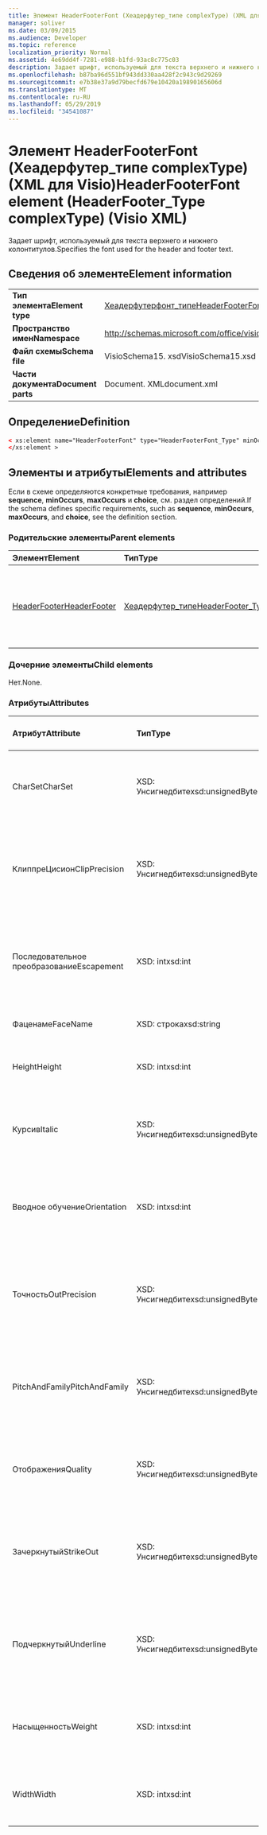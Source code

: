 ```yaml
---
title: Элемент HeaderFooterFont (Хеадерфутер_типе complexType) (XML для Visio)
manager: soliver
ms.date: 03/09/2015
ms.audience: Developer
ms.topic: reference
localization_priority: Normal
ms.assetid: 4e69dd4f-7281-e988-b1fd-93ac8c775c03
description: Задает шрифт, используемый для текста верхнего и нижнего колонтитулов.
ms.openlocfilehash: b87ba96d551bf943dd330aa428f2c943c9d29269
ms.sourcegitcommit: e7b38e37a9d79becfd679e10420a19890165606d
ms.translationtype: MT
ms.contentlocale: ru-RU
ms.lasthandoff: 05/29/2019
ms.locfileid: "34541087"
---
```

# <a name="headerfooterfont-element-headerfootertype-complextype-visio-xml"></a><span data-ttu-id="c157e-103">Элемент HeaderFooterFont (Хеадерфутер_типе complexType) (XML для Visio)</span><span class="sxs-lookup"><span data-stu-id="c157e-103">HeaderFooterFont element (HeaderFooter_Type complexType) (Visio XML)</span></span>

<span data-ttu-id="c157e-104">Задает шрифт, используемый для текста верхнего и нижнего колонтитулов.</span><span class="sxs-lookup"><span data-stu-id="c157e-104">Specifies the font used for the header and footer text.</span></span>
  
## <a name="element-information"></a><span data-ttu-id="c157e-105">Сведения об элементе</span><span class="sxs-lookup"><span data-stu-id="c157e-105">Element information</span></span>

|||
|:-----|:-----|
|<span data-ttu-id="c157e-106">**Тип элемента**</span><span class="sxs-lookup"><span data-stu-id="c157e-106">**Element type**</span></span> <br/> |[<span data-ttu-id="c157e-107">Хеадерфутерфонт_типе</span><span class="sxs-lookup"><span data-stu-id="c157e-107">HeaderFooterFont_Type</span></span>](headerfooterfont_type-complextypevisio-xml.md) <br/> |
|<span data-ttu-id="c157e-108">**Пространство имен**</span><span class="sxs-lookup"><span data-stu-id="c157e-108">**Namespace**</span></span> <br/> |http://schemas.microsoft.com/office/visio/2012/main  <br/> |
|<span data-ttu-id="c157e-109">**Файл схемы**</span><span class="sxs-lookup"><span data-stu-id="c157e-109">**Schema file**</span></span> <br/> |<span data-ttu-id="c157e-110">VisioSchema15. xsd</span><span class="sxs-lookup"><span data-stu-id="c157e-110">VisioSchema15.xsd</span></span>  <br/> |
|<span data-ttu-id="c157e-111">**Части документа**</span><span class="sxs-lookup"><span data-stu-id="c157e-111">**Document parts**</span></span> <br/> |<span data-ttu-id="c157e-112">Document. XML</span><span class="sxs-lookup"><span data-stu-id="c157e-112">document.xml</span></span>  <br/> |
   
## <a name="definition"></a><span data-ttu-id="c157e-113">Определение</span><span class="sxs-lookup"><span data-stu-id="c157e-113">Definition</span></span>

```XML
< xs:element name="HeaderFooterFont" type="HeaderFooterFont_Type" minOccurs="0" maxOccurs="1" >
</xs:element >
```

## <a name="elements-and-attributes"></a><span data-ttu-id="c157e-114">Элементы и атрибуты</span><span class="sxs-lookup"><span data-stu-id="c157e-114">Elements and attributes</span></span>

<span data-ttu-id="c157e-115">Если в схеме определяются конкретные требования, например **sequence**, **minOccurs**, **maxOccurs** и **choice**, см. раздел определений.</span><span class="sxs-lookup"><span data-stu-id="c157e-115">If the schema defines specific requirements, such as **sequence**, **minOccurs**, **maxOccurs**, and **choice**, see the definition section.</span></span> 
  
### <a name="parent-elements"></a><span data-ttu-id="c157e-116">Родительские элементы</span><span class="sxs-lookup"><span data-stu-id="c157e-116">Parent elements</span></span>

|<span data-ttu-id="c157e-117">**Элемент**</span><span class="sxs-lookup"><span data-stu-id="c157e-117">**Element**</span></span>|<span data-ttu-id="c157e-118">**Тип**</span><span class="sxs-lookup"><span data-stu-id="c157e-118">**Type**</span></span>|<span data-ttu-id="c157e-119">**Описание**</span><span class="sxs-lookup"><span data-stu-id="c157e-119">**Description**</span></span>|
|:-----|:-----|:-----|
|[<span data-ttu-id="c157e-120">HeaderFooter</span><span class="sxs-lookup"><span data-stu-id="c157e-120">HeaderFooter</span></span>](headerfooter-element-visiodocument_type-complextypevisio-xml.md) <br/> |[<span data-ttu-id="c157e-121">Хеадерфутер_типе</span><span class="sxs-lookup"><span data-stu-id="c157e-121">HeaderFooter_Type</span></span>](headerfooter_type-complextypevisio-xml.md) <br/> |<span data-ttu-id="c157e-122">Содержит элементы для верхнего и нижнего колонтитулов документа.</span><span class="sxs-lookup"><span data-stu-id="c157e-122">Contains elements for a document's header and footer.</span></span>  <br/> |
   
### <a name="child-elements"></a><span data-ttu-id="c157e-123">Дочерние элементы</span><span class="sxs-lookup"><span data-stu-id="c157e-123">Child elements</span></span>

<span data-ttu-id="c157e-124">Нет.</span><span class="sxs-lookup"><span data-stu-id="c157e-124">None.</span></span>
  
### <a name="attributes"></a><span data-ttu-id="c157e-125">Атрибуты</span><span class="sxs-lookup"><span data-stu-id="c157e-125">Attributes</span></span>

|<span data-ttu-id="c157e-126">**Атрибут**</span><span class="sxs-lookup"><span data-stu-id="c157e-126">**Attribute**</span></span>|<span data-ttu-id="c157e-127">**Тип**</span><span class="sxs-lookup"><span data-stu-id="c157e-127">**Type**</span></span>|<span data-ttu-id="c157e-128">**Обязательный**</span><span class="sxs-lookup"><span data-stu-id="c157e-128">**Required**</span></span>|<span data-ttu-id="c157e-129">**Описание**</span><span class="sxs-lookup"><span data-stu-id="c157e-129">**Description**</span></span>|<span data-ttu-id="c157e-130">**Возможные значения**</span><span class="sxs-lookup"><span data-stu-id="c157e-130">**Possible values**</span></span>|
|:-----|:-----|:-----|:-----|:-----|
|<span data-ttu-id="c157e-131">CharSet</span><span class="sxs-lookup"><span data-stu-id="c157e-131">CharSet</span></span>  <br/> |<span data-ttu-id="c157e-132">XSD: Унсигнедбите</span><span class="sxs-lookup"><span data-stu-id="c157e-132">xsd:unsignedByte</span></span>  <br/> |<span data-ttu-id="c157e-133">необязательный</span><span class="sxs-lookup"><span data-stu-id="c157e-133">optional</span></span>  <br/> |<span data-ttu-id="c157e-134">Задает кодировку шрифта.</span><span class="sxs-lookup"><span data-stu-id="c157e-134">Specifies the character set of the font.</span></span> <span data-ttu-id="c157e-135">Эквивалентно полю Логфонтлфчарсет GDI.</span><span class="sxs-lookup"><span data-stu-id="c157e-135">Equivalent to the GDI LOGFONTlfCharSet field.</span></span>  <br/> |<span data-ttu-id="c157e-136">Значения типа XSD: Унсигнедбите.</span><span class="sxs-lookup"><span data-stu-id="c157e-136">Values of the xsd:unsignedByte type.</span></span>  <br/> |
|<span data-ttu-id="c157e-137">КлиппреЦисион</span><span class="sxs-lookup"><span data-stu-id="c157e-137">ClipPrecision</span></span>  <br/> |<span data-ttu-id="c157e-138">XSD: Унсигнедбите</span><span class="sxs-lookup"><span data-stu-id="c157e-138">xsd:unsignedByte</span></span>  <br/> |<span data-ttu-id="c157e-139">необязательный</span><span class="sxs-lookup"><span data-stu-id="c157e-139">optional</span></span>  <br/> |<span data-ttu-id="c157e-140">Задает точность отсечения шрифта.</span><span class="sxs-lookup"><span data-stu-id="c157e-140">Specifies the clipping precision of the font.</span></span> <span data-ttu-id="c157e-141">Эквивалентно полю ЛогфонтлфклиппреЦисион GDI.</span><span class="sxs-lookup"><span data-stu-id="c157e-141">Equivalent to the GDI LOGFONTlfClipPrecision field.</span></span>  <br/> |<span data-ttu-id="c157e-142">Значения типа XSD: Унсигнедбите.</span><span class="sxs-lookup"><span data-stu-id="c157e-142">Values of the xsd:unsignedByte type.</span></span>  <br/> |
|<span data-ttu-id="c157e-143">Последовательное преобразование</span><span class="sxs-lookup"><span data-stu-id="c157e-143">Escapement</span></span>  <br/> |<span data-ttu-id="c157e-144">XSD: int</span><span class="sxs-lookup"><span data-stu-id="c157e-144">xsd:int</span></span>  <br/> |<span data-ttu-id="c157e-145">необязательный</span><span class="sxs-lookup"><span data-stu-id="c157e-145">optional</span></span>  <br/> |<span data-ttu-id="c157e-146">Задает атрибут экранирования шрифта.</span><span class="sxs-lookup"><span data-stu-id="c157e-146">Specifies the escapement attribute of the font.</span></span> <span data-ttu-id="c157e-147">Эквивалентно полю Логфонтлфескапемент GDI.</span><span class="sxs-lookup"><span data-stu-id="c157e-147">Equivalent to the GDI LOGFONTlfEscapement field.</span></span>  <br/> |<span data-ttu-id="c157e-148">Значения типа XSD: int.</span><span class="sxs-lookup"><span data-stu-id="c157e-148">Values of the xsd:int type.</span></span>  <br/> |
|<span data-ttu-id="c157e-149">Фаценаме</span><span class="sxs-lookup"><span data-stu-id="c157e-149">FaceName</span></span>  <br/> |<span data-ttu-id="c157e-150">XSD: строка</span><span class="sxs-lookup"><span data-stu-id="c157e-150">xsd:string</span></span>  <br/> |<span data-ttu-id="c157e-151">необязательный</span><span class="sxs-lookup"><span data-stu-id="c157e-151">optional</span></span>  <br/> |<span data-ttu-id="c157e-152">Содержит сведения о шрифте.</span><span class="sxs-lookup"><span data-stu-id="c157e-152">Contains information about a font.</span></span>  <br/> |<span data-ttu-id="c157e-153">Значения типа String: XSD.</span><span class="sxs-lookup"><span data-stu-id="c157e-153">Values of the xsd:string type.</span></span>  <br/> |
|<span data-ttu-id="c157e-154">Height</span><span class="sxs-lookup"><span data-stu-id="c157e-154">Height</span></span>  <br/> |<span data-ttu-id="c157e-155">XSD: int</span><span class="sxs-lookup"><span data-stu-id="c157e-155">xsd:int</span></span>  <br/> |<span data-ttu-id="c157e-156">необязательный</span><span class="sxs-lookup"><span data-stu-id="c157e-156">optional</span></span>  <br/> |<span data-ttu-id="c157e-157">Задает высоту фигуры в единицах документа.</span><span class="sxs-lookup"><span data-stu-id="c157e-157">Specifies the height of the shape in drawing units.</span></span>  <br/> |<span data-ttu-id="c157e-158">Значения типа XSD: int.</span><span class="sxs-lookup"><span data-stu-id="c157e-158">Values of the xsd:int type.</span></span>  <br/> |
|<span data-ttu-id="c157e-159">Курсив</span><span class="sxs-lookup"><span data-stu-id="c157e-159">Italic</span></span>  <br/> |<span data-ttu-id="c157e-160">XSD: Унсигнедбите</span><span class="sxs-lookup"><span data-stu-id="c157e-160">xsd:unsignedByte</span></span>  <br/> |<span data-ttu-id="c157e-161">необязательный</span><span class="sxs-lookup"><span data-stu-id="c157e-161">optional</span></span>  <br/> |<span data-ttu-id="c157e-162">Указывает, является ли шрифт курсивом.</span><span class="sxs-lookup"><span data-stu-id="c157e-162">Specifies whether the font is italic.</span></span> <span data-ttu-id="c157e-163">Эквивалентно полю Логфонтлфиталик GDI.</span><span class="sxs-lookup"><span data-stu-id="c157e-163">Equivalent to the GDI LOGFONTlfItalic field.</span></span>  <br/> |<span data-ttu-id="c157e-164">Значения типа XSD: Унсигнедбите.</span><span class="sxs-lookup"><span data-stu-id="c157e-164">Values of the xsd:unsignedByte type.</span></span>  <br/> |
|<span data-ttu-id="c157e-165">Вводное обучение</span><span class="sxs-lookup"><span data-stu-id="c157e-165">Orientation</span></span>  <br/> |<span data-ttu-id="c157e-166">XSD: int</span><span class="sxs-lookup"><span data-stu-id="c157e-166">xsd:int</span></span>  <br/> |<span data-ttu-id="c157e-167">необязательный</span><span class="sxs-lookup"><span data-stu-id="c157e-167">optional</span></span>  <br/> |<span data-ttu-id="c157e-168">Указывает ориентацию шрифта.</span><span class="sxs-lookup"><span data-stu-id="c157e-168">Specifies the orientation of the font.</span></span> <span data-ttu-id="c157e-169">Эквивалентно полю Логфонтлфориентатион GDI.</span><span class="sxs-lookup"><span data-stu-id="c157e-169">Equivalent to the GDI LOGFONTlfOrientation field.</span></span>  <br/> |<span data-ttu-id="c157e-170">Значения типа XSD: int.</span><span class="sxs-lookup"><span data-stu-id="c157e-170">Values of the xsd:int type.</span></span>  <br/> |
|<span data-ttu-id="c157e-171">Точность</span><span class="sxs-lookup"><span data-stu-id="c157e-171">OutPrecision</span></span>  <br/> |<span data-ttu-id="c157e-172">XSD: Унсигнедбите</span><span class="sxs-lookup"><span data-stu-id="c157e-172">xsd:unsignedByte</span></span>  <br/> |<span data-ttu-id="c157e-173">необязательный</span><span class="sxs-lookup"><span data-stu-id="c157e-173">optional</span></span>  <br/> |<span data-ttu-id="c157e-174">Задает атрибут точности вывода шрифта.</span><span class="sxs-lookup"><span data-stu-id="c157e-174">Specifies the output precision attribute of the font.</span></span> <span data-ttu-id="c157e-175">Эквивалентно полю ЛогфонтлфаутпреЦисион GDI.</span><span class="sxs-lookup"><span data-stu-id="c157e-175">Equivalent to the GDI LOGFONTlfOutPrecision field.</span></span>  <br/> |<span data-ttu-id="c157e-176">Значения типа XSD: Унсигнедбите.</span><span class="sxs-lookup"><span data-stu-id="c157e-176">Values of the xsd:unsignedByte type.</span></span>  <br/> |
|<span data-ttu-id="c157e-177">PitchAndFamily</span><span class="sxs-lookup"><span data-stu-id="c157e-177">PitchAndFamily</span></span>  <br/> |<span data-ttu-id="c157e-178">XSD: Унсигнедбите</span><span class="sxs-lookup"><span data-stu-id="c157e-178">xsd:unsignedByte</span></span>  <br/> |<span data-ttu-id="c157e-179">необязательный</span><span class="sxs-lookup"><span data-stu-id="c157e-179">optional</span></span>  <br/> |<span data-ttu-id="c157e-180">Указывает шаг и семейство шрифта.</span><span class="sxs-lookup"><span data-stu-id="c157e-180">Specifies the pitch and family of the font.</span></span> <span data-ttu-id="c157e-181">Эквивалентно полю Логфонтлфпитчандфамили GDI.</span><span class="sxs-lookup"><span data-stu-id="c157e-181">Equivalent to the GDI LOGFONTlfPitchAndFamily field.</span></span>  <br/> |<span data-ttu-id="c157e-182">Значения типа XSD: Унсигнедбите.</span><span class="sxs-lookup"><span data-stu-id="c157e-182">Values of the xsd:unsignedByte type.</span></span>  <br/> |
|<span data-ttu-id="c157e-183">Отображения</span><span class="sxs-lookup"><span data-stu-id="c157e-183">Quality</span></span>  <br/> |<span data-ttu-id="c157e-184">XSD: Унсигнедбите</span><span class="sxs-lookup"><span data-stu-id="c157e-184">xsd:unsignedByte</span></span>  <br/> |<span data-ttu-id="c157e-185">необязательный</span><span class="sxs-lookup"><span data-stu-id="c157e-185">optional</span></span>  <br/> |<span data-ttu-id="c157e-186">Задает качество вывода шрифта.</span><span class="sxs-lookup"><span data-stu-id="c157e-186">Specifies the output quality of the font.</span></span> <span data-ttu-id="c157e-187">Эквивалентно полю Логфонтлфкуалити GDI.</span><span class="sxs-lookup"><span data-stu-id="c157e-187">Equivalent to the GDI LOGFONTlfQuality field.</span></span>  <br/> |<span data-ttu-id="c157e-188">Значения типа XSD: Унсигнедбите.</span><span class="sxs-lookup"><span data-stu-id="c157e-188">Values of the xsd:unsignedByte type.</span></span>  <br/> |
|<span data-ttu-id="c157e-189">Зачеркнутый</span><span class="sxs-lookup"><span data-stu-id="c157e-189">StrikeOut</span></span>  <br/> |<span data-ttu-id="c157e-190">XSD: Унсигнедбите</span><span class="sxs-lookup"><span data-stu-id="c157e-190">xsd:unsignedByte</span></span>  <br/> |<span data-ttu-id="c157e-191">необязательный</span><span class="sxs-lookup"><span data-stu-id="c157e-191">optional</span></span>  <br/> |<span data-ttu-id="c157e-192">Указывает, является ли шрифт зачеркиванием.</span><span class="sxs-lookup"><span data-stu-id="c157e-192">Specifies whether the font is a strikeout font.</span></span> <span data-ttu-id="c157e-193">Эквивалентно полю Логфонтлфстрикеаут GDI.</span><span class="sxs-lookup"><span data-stu-id="c157e-193">Equivalent to the GDI LOGFONTlfStrikeOut field.</span></span>  <br/> |<span data-ttu-id="c157e-194">Значения типа XSD: Унсигнедбите.</span><span class="sxs-lookup"><span data-stu-id="c157e-194">Values of the xsd:unsignedByte type.</span></span>  <br/> |
|<span data-ttu-id="c157e-195">Подчеркнутый</span><span class="sxs-lookup"><span data-stu-id="c157e-195">Underline</span></span>  <br/> |<span data-ttu-id="c157e-196">XSD: Унсигнедбите</span><span class="sxs-lookup"><span data-stu-id="c157e-196">xsd:unsignedByte</span></span>  <br/> |<span data-ttu-id="c157e-197">необязательный</span><span class="sxs-lookup"><span data-stu-id="c157e-197">optional</span></span>  <br/> |<span data-ttu-id="c157e-198">Указывает, является ли шрифт подчеркиванием.</span><span class="sxs-lookup"><span data-stu-id="c157e-198">Specifies whether the font is underlined.</span></span> <span data-ttu-id="c157e-199">Эквивалентно полю Логфонтлфундерлине GDI.</span><span class="sxs-lookup"><span data-stu-id="c157e-199">Equivalent to the GDI LOGFONTlfUnderline field.</span></span>  <br/> |<span data-ttu-id="c157e-200">Значения типа XSD: Унсигнедбите.</span><span class="sxs-lookup"><span data-stu-id="c157e-200">Values of the xsd:unsignedByte type.</span></span>  <br/> |
|<span data-ttu-id="c157e-201">Насыщенность</span><span class="sxs-lookup"><span data-stu-id="c157e-201">Weight</span></span>  <br/> |<span data-ttu-id="c157e-202">XSD: int</span><span class="sxs-lookup"><span data-stu-id="c157e-202">xsd:int</span></span>  <br/> |<span data-ttu-id="c157e-203">необязательный</span><span class="sxs-lookup"><span data-stu-id="c157e-203">optional</span></span>  <br/> |<span data-ttu-id="c157e-204">Задает толщину шрифта.</span><span class="sxs-lookup"><span data-stu-id="c157e-204">Specifies the weight of the font.</span></span> <span data-ttu-id="c157e-205">Эквивалентно полю Логфонтлфвеигхт GDI.</span><span class="sxs-lookup"><span data-stu-id="c157e-205">Equivalent to the GDI LOGFONTlfWeight field.</span></span>  <br/> |<span data-ttu-id="c157e-206">Значения типа XSD: int.</span><span class="sxs-lookup"><span data-stu-id="c157e-206">Values of the xsd:int type.</span></span>  <br/> |
|<span data-ttu-id="c157e-207">Width</span><span class="sxs-lookup"><span data-stu-id="c157e-207">Width</span></span>  <br/> |<span data-ttu-id="c157e-208">XSD: int</span><span class="sxs-lookup"><span data-stu-id="c157e-208">xsd:int</span></span>  <br/> |<span data-ttu-id="c157e-209">необязательный</span><span class="sxs-lookup"><span data-stu-id="c157e-209">optional</span></span>  <br/> |<span data-ttu-id="c157e-210">Содержит ширину связанной фигуры в единицах документа.</span><span class="sxs-lookup"><span data-stu-id="c157e-210">Contains the width of the associated shape in drawing units.</span></span>  <br/> |<span data-ttu-id="c157e-211">Значения типа XSD: int.</span><span class="sxs-lookup"><span data-stu-id="c157e-211">Values of the xsd:int type.</span></span>  <br/> |
   

